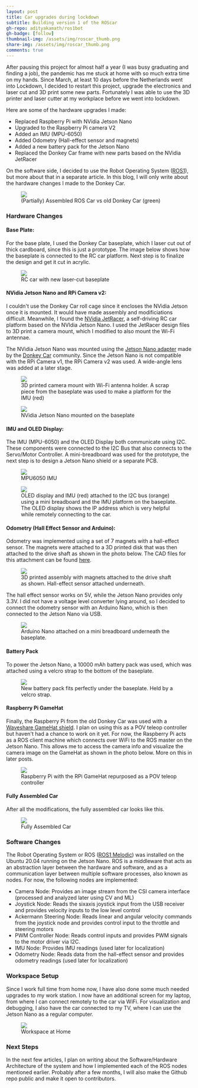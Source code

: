 ```yaml
---
layout: post
title: Car upgrades during lockdown
subtitle: Building version 1 of the ROScar
gh-repo: adityakamath/ros1bot
gh-badge: [follow]
thumbnail-img: /assets/img/roscar_thumb.png
share-img: /assets/img/roscar_thumb.png
comments: true
---
```


After pausing this project for almost half a year (I was busy graduating and finding a job), the pandemic has me stuck at home with so much extra time on my hands. Since March, at least 10 days before the Netherlands went into Lockdown, I decided to restart this project, upgrade the electronics and laser cut and 3D print some new parts. Fortunately I was able to use the 3D printer and laser cutter at my workplace before we went into lockdown. 

Here are some of the hardware upgrades I made:
* Replaced Raspberry Pi with NVidia Jetson Nano
* Upgraded to the Raspberry Pi camera V2
* Added an IMU (MPU-6050)
* Added Odometry (Hall-effect sensor and magnets)
* Added a new battery pack for the Jetson Nano
* Replaced the Donkey Car frame with new parts based on the NVidia JetRacer

On the software side, I decided to use the Robot Operating System ([ROS1](https://www.ros.org "ROS Homepage")), but more about that in a separate article. In this blog, I will only write about the hardware changes I made to the Donkey Car. 

<figure class="aligncenter">
	<img src="https://adityakamath.github.io/assets/img/roscar_vs_donkeycar.jpg" />
	<figcaption>(Partially) Assembled ROS Car vs old Donkey Car (green)</figcaption>
</figure>

### Hardware Changes

#### Base Plate:
For the base plate, I used the Donkey Car baseplate, which I laser cut out of thick cardboard, since this is just a prototype. The image below shows how the baseplate is connected to the RC car platform. Next step is to finalize the design and get it cut in acrylic. 

<figure class="aligncenter">
	<img src="https://adityakamath.github.io/assets/img/roscar_baseplate.jpg" />
	<figcaption>RC car with new laser-cut baseplate</figcaption>
</figure>

####  NVidia Jetson Nano and RPi Camera v2:
I couldn't use the Donkey Car roll cage since it encloses the NVidia Jetson once it is mounted. It would have made assembly and modificiations difficult. Meanwhile, I found the [NVidia JetRacer](https://github.com/NVIDIA-AI-IOT/jetracer "NVidia JetRacer GitHub"), a self-driving RC car platform based on the NVIdia Jetson Nano. I used the JetRacer design files to 3D print a camera mount, which I modified to also mount the Wi-Fi antennae. 

The NVidia Jetson Nano was mounted using the [Jetson Nano adapter](https://store.donkeycar.com/products/jetson-donkey-adapter "Jetson Donkey Adapter") made by the [Donkey Car](https://www.donkeycar.com/ "Donkey Car Homepage") community. Since the Jetson Nano is not compatible with the RPi Camera v1, the RPi Camera v2 was used. A wide-angle lens was added at a later stage.

<figure class="aligncenter">
	<img src="https://adityakamath.github.io/assets/img/roscar_cameramount1.jpg" />
	<figcaption>3D printed camera mount with Wi-Fi antenna holder. A scrap piece from the baseplate was used to make a platform for the IMU (red)</figcaption>
</figure>

<figure class="aligncenter">
	<img src="https://adityakamath.github.io/assets/img/roscar_cameramount2.jpg" />
	<figcaption>NVidia Jetson Nano mounted on the baseplate</figcaption>
</figure>

#### IMU and OLED Display:

The IMU (MPU-6050) and the OLED Display both communicate using I2C. These components were connected to the I2C Bus that also connects to the Servo/Motor Controller. A mini-breadboard was used for the prototype, the next step is to design a Jetson Nano shield or a separate PCB. 

<figure class="aligncenter">
	<img src="https://adityakamath.github.io/assets/img/roscar_imu.jpg" />
	<figcaption>MPU6050 IMU</figcaption>
</figure>

<figure class="aligncenter">
	<img src="https://adityakamath.github.io/assets/img/roscar_i2coled.jpg" />
	<figcaption>OLED display and IMU (red) attached to the I2C bus (orange) using a mini breadboard and the IMU platform on the baseplate. The OLED display shows the IP address which is very helpful while remotely connecting to the car.</figcaption>
</figure>

#### Odometry (Hall Effect Sensor and Arduino):

Odometry was implemented using a set of 7 magnets with a hall-effect sensor. The magnets were attached to a 3D printed disk that was then attached to the drive shaft as shown in the photo below. The CAD files for this attachment can be found [here](https://www.thingiverse.com/thing:3867620 "Donkey Car Odometer"). 

<figure class="aligncenter">
	<img src="https://adityakamath.github.io/assets/img/roscar_odometry.jpg" />
	<figcaption>3D printed assembly with magnets attached to the drive shaft as shown. Hall-effect sensor attached underneath. </figcaption>
</figure>

The hall effect sensor works on 5V, while the Jetson Nano provides only 3.3V. I did not have a voltage level converter lying around, so I decided to connect the odometry sensor with an Arduino Nano, which is then connected to the Jetson Nano via USB. 

<figure class="aligncenter">
	<img src="https://adityakamath.github.io/assets/img/roscar_arduino.jpg" />
	<figcaption>Arduino Nano attached on a mini breadboard underneath the baseplate. </figcaption>
</figure>

#### Battery Pack

To power the Jetson Nano, a 10000 mAh battery pack was used, which was attached using a velcro strap to the bottom of the baseplate.

<figure class="aligncenter">
	<img src="https://adityakamath.github.io/assets/img/roscar_battery_pack.jpg" />
	<figcaption>New battery pack fits perfectly under the baseplate. Held by a velcro strap. </figcaption>
</figure>

#### Raspberry Pi GameHat

Finally, the Raspberry Pi from the old Donkey Car was used with a [Waveshare GameHat shield](https://www.waveshare.com/game-hat.htm "GameHat for the Raspberry Pi"). I plan on using this as a POV teleop controller but haven't had a chance to work on it yet. For now, the Raspberry Pi acts as a ROS client machine which connects over WiFi to the ROS master on the Jetson Nano. This allows me to access the camera info and visualize the camera image on the GameHat as shown in the photo below. More on this in later posts.

<figure class="aligncenter">
	<img src="https://adityakamath.github.io/assets/img/roscar_gamehat.jpg" />
	<figcaption>Raspberry Pi with the RPi GameHat repurposed as a POV teleop controller</figcaption>
</figure>

#### Fully Assembled Car

After all the modifications, the fully assembled car looks like this. 

<figure class="aligncenter">
	<img src="https://adityakamath.github.io/assets/img/roscar_assembly.jpg" />
	<figcaption>Fully Assembled Car</figcaption>
</figure>

### Software Changes

The Robot Operating System or ROS ([ROS1 Melodic](http://wiki.ros.org/melodic "ROS1 Melodic Homepage")) was installed on the Ubuntu 20.04 running on the Jetson Nano. ROS is a middleware that acts as an abstraction layer between the hardware and software, and as a communication layer between multiple software processes, also known as nodes. For now, the following nodes are implemented:

* Camera Node: Provides an image stream from the CSI camera interface (processed and analyzed later using CV and ML)
* Joystick Node: Reads the sixaxis joystick input from the USB receiver and provides velocity inputs to the low level control
* Ackermann Steering Node: Reads linear and angular velocity commands from the joystick node and provides control input to the throttle and steering motors
* PWM Controller Node: Reads control inputs and provides PWM signals to the motor driver via I2C.
* IMU Node: Provides IMU readings (used later for localization)
* Odometry Node: Reads data from the hall-effect sensor and provides odometry readings (used later for localization)

### Workspace Setup

Since I work full time from home now, I have also done some much needed upgrades to my work station. I now have an additional screen for my laptop, from where I can connect remotely to the car via WiFi. For visualization and debugging, I also have the car connected to my TV, where I can use the Jetson Nano as a regular computer. 

<figure class="aligncenter">
	<img src="https://adityakamath.github.io/assets/img/workspace.jpg" />
	<figcaption>Workspace at Home</figcaption>
</figure>

### Next Steps

In the next few articles, I plan on writing about the Software/Hardware Architecture of the system and how I implemented each of the ROS nodes mentioned earlier. Probably after a few months, I will also make the Github repo public and make it open to contributors. 
